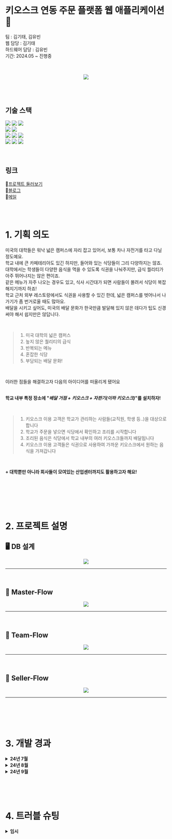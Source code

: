 # 키오스크 연동 주문 플랫폼 웹 애플리케이션 🥏
팀 : 김기태, 김유빈  <br>
웹 담당 : 김기태 <br>
하드웨어 담당 : 김유빈  
기간: 2024.05 ~ 진행중  
<br>
<br>



<div align=center>
	<img src="https://github.com/user-attachments/assets/a1882efd-4c4e-4de4-9960-73d2423ba5d4" />
</div>



</br>
</br>
</br>

## 기술 스택
<!-- <div align=center>
	<h3>⭐ Tech</h3>
	<p>📚 Languages & Framworks 📓</p>
</div> -->
<div align="left">
	<img src="https://img.shields.io/badge/HTML5-E34F26?style=flat&logo=HTML5&logoColor=white" />
	<img src="https://img.shields.io/badge/CSS3-1572B6?style=flat&logo=CSS3&logoColor=white" />
	<img src="https://img.shields.io/badge/JavaScript-F7DF1E?style=flat&logo=JavaScript&logoColor=white" />
	<br>
	<img src="https://img.shields.io/badge/Bootstrap-7952B3?style=flat&logo=Bootstrap&logoColor=white" />
	<img src="https://img.shields.io/badge/Thymeleaf-005F0F?style=flat&logo=Thymeleaf&logoColor=white" />
	<br>
	<img src="https://img.shields.io/badge/Java-007396?style=flat&logo=Jameson&logoColor=white" />
	<img src="https://img.shields.io/badge/SpringBoot-6DB33F?style=flat&logo=SpringBoot&logoColor=white" />
	<img src="https://img.shields.io/badge/Hibernate-59666C?style=flat&logo=Hibernate&logoColor=white" />
<!-- 	<img src="https://img.shields.io/badge/Oracle%20SQL-F80000?style=flat&logo=Oracle&logoColor=white" />
	<img src="https://img.shields.io/badge/MySQL-4479A1?style=flat&logo=MySQL&logoColor=white" /> -->
</div>
<!-- <div align=center>
	<p>🔨 Tools</p>
</div> -->
<div align=left>
	<img src="https://img.shields.io/badge/IntelliJ-512BD4?style=flat&logo=intellijidea&logoColor=white" />
	<img src="https://img.shields.io/badge/Tomcat-F8DC75?style=flat&logo=ApacheTomcat&logoColor=white" />
<!-- 	<img src="https://img.shields.io/badge/AWS-232F3E?style=flat&logo=AmazonAWS&logoColor=white" /> -->
	<img src="https://img.shields.io/badge/GitHub-181717?style=flat&logo=GitHub&logoColor=white" />
</div>

<!--
<div align=center>
	<p>📞 Contact </p>
</div>
<div align=center>
	<a href="https://develop-log-book.tistory.com/">
		<img src="https://img.shields.io/badge/Blog-FF9800?style=flat&logo=tvtime&logoColor=white" />
	</a>
	<a href="mailto:kimkitae1208@gmail.com">
		<img src="https://img.ㅃshields.io/badge/Gmail-EA4335?style=flat&logo=Gmail&logoColor=white" />
	</a>
	<a href="https://www.notion.so/kimkitae1208/Python-7b471b62323749819c2b047024f037de?pvs=4">
		<img src="https://img.shields.io/badge/Notion-000000?style=flat&logo=Notion&logoColor=white" />
	</a>
	<br>
</div>
-->
<br>
<br>

## 링크
🔗[프로젝트 둘러보기](http://13.209.103.55:8080/)<br>
🔖[블로그](https://develop-log-book.tistory.com/)<br>
💌[메일](mailto:kimkitae1208@gmail.com)<br>

<!--⛓️[노션](https://www.notion.so/ventovox/Ks-Notion-Page-54ec277bf8a944e78b824929a342e984?pvs=4)<br>-->

<br>
<br>


# 1. 기획 의도
미국의 대학들은 워낙 넓은 캠퍼스에 자리 잡고 있어서, 보통 차나 자전거를 타고 다닐 정도예요. <br>
학교 내에 큰 카페테리아도 있긴 하지만, 들어와 있는 식당들이 그리 다양하지는 않죠.<br>
대학에서는 학생들이 다양한 음식을 먹을 수 있도록 식권을 나눠주지만, 급식 퀄리티가 아주 뛰어나지는 않은 편이죠.<br>
같은 메뉴가 자주 나오는 경우도 있고, 식사 시간대가 되면 사람들이 몰려서 식당이 복잡해지기까지 하죠!<br>
학교 근처 외부 레스토랑에서도 식권을 사용할 수 있긴 한데, 넓은 캠퍼스를 벗어나서 나가기가 좀 번거로울 때도 많아요.<br>
배달을 시키고 싶어도, 미국의 배달 문화가 한국만큼 발달해 있지 않은 데다가 팁도 신경써야 해서 쉽지만은 않답니다.

<br>

>1. 미국 대학의 넓은 캠퍼스
>2. 높지 않은 퀄리티의 급식
>3. 반복되는 메뉴
>4. 혼잡한 식당
>5. 부담되는 배달 문화!

<br>
   
이러한 점들을 해결하고자 다음의 아이디어를 떠올리게 됐어요<br><br>

**학교 내부 특정 장소에 "_배달 거점 + 키오스크 + 자판기(이하 키오스크)_"를 설치하자!**

<br>

>1. 키오스크 이용 고객은 학교가 관리하는 사람들(교직원, 학생 등..)을 대상으로 합니다
>2. 학교가 주문을 넣으면 식당에서 확인하고 조리를 시작합니다
>3. 조리된 음식은 식당에서 학교 내부의 여러 키오스크들까지 배달됩니다
>4. 키오스크 이용 고객들은 식권으로 사용하여 가까운 키오스크에서 원하는 음식을 가져갑니다

<br>

**+ 대학뿐만 아니라 회사들이 모여있는 산업센터까지도 활용하고자 해요!**

<br>
<br>
<br>
<br>
<br>

# 2. 프로젝트 설명
## 🖥️ DB 설계
<p align="center">
	<img src="https://github.com/user-attachments/assets/73aa9adb-91dc-40ef-ba9a-542b1a2b00fe" />
</p>

<hr>
<br>

## 🧀 Master-Flow
<p align="center">
	<img src="https://github.com/user-attachments/assets/5f362b8a-754a-4fbc-97ef-151dcc32c45e" />
</p>

<hr>
<br>

## 🧀 Team-Flow
<p align="center">
	<img src="https://github.com/user-attachments/assets/cdfd6e3b-eefa-449a-9cb5-d1239220f172" />
</p>

<hr>
<br>

## 🧀 Seller-Flow
<p align="center">
	<img src="https://github.com/user-attachments/assets/c50c54f2-574e-4465-99b4-bb98b292a7be" />
</p>

<hr>
<br>
<br>
<br>
<br>

# 3. 개발 경과
<details>
  <summary><b>24년 7월</b></summary>
  
  <div markdown="1">
    <ul>
      <li>
        <details>
          <summary><b>24.07.25 Thu</b></summary>
          <div markdown="1">
            <ol>
              <li>회사소개 페이지 추가</li>
              <li>메인 이미지 변경</li>
              <!-- <img src="./docs/주요_기능/포토스팟_콜렉션/1.gif" width=70%> -->
            </ol>
          </div>
        </details>
      </li>
      <li>
        <details>
          <summary><b>24.07.26 Fri</b></summary>
          <div markdown="1">
            <ol>
              <li>마스터 계정 생성
                <ul>
                  <li>마스터만 팀 목록을 볼 수 있도록 수정</li>
                  <li>마스터만 상품을 수정할 수 있도록 수정</li>
                </ul>
              </li>
              <li>판매자는 판매자 목록을 볼 수 없도록 수정</li>
              <li>상품 목록 페이지 및 페이징 기능 구현중</li>
              <li>팀 목록, 판매자 목록 페이지 및 페이징 기능 구현중</li>
            </ol>
          </div>
        </details>
      </li>
    </ul>
  </div>
</details>



<!--           ===================== 8월 ===================              -->




<details>
  <summary><b>24년 8월</b></summary>
  
  <div markdown="1">
    <ul>
      <li>
	<details>
	  <summary><b>24.08.02 Fri</b></summary>
	  <div markdown="1">
	    <ol>
	      <li>상품 목록 페이지 및 페이징 기능 구현</li>
	      <li>개발 DB, 테스트 DB의 분리</li>
	    </ol>
	  </div>
	</details>
      </li>
      <li>
	<details>
	  <summary><b>24.08.03 Sat</b></summary>
	  <div markdown="1">
	    <ol>
	      <li>팀 목록 페이지 및 페이징 기능 구현</li>
	      <li>판매자 목록 페이지 구현</li>
	      <li>판매자 목록 페이징 기능 구현중</li>
	    </ol>
	  </div>
	</details>
	</li>
      <li>
	<details>
	  <summary><b>24.08.05 Mon</b></summary>
	  <div markdown="1">
	    <ol>
	      <li>판매자 목록 페이징 기능 구현</li>
	      <li>상품, 판매자, 팀 목록 현재 페이지에 대한 CSS 추가</li>
	      <li>주문 추가, 취소 기능 구현</li>
	      <li>팀 id를 조건으로 하여 장바구니가 조회되도록 구현</li>
	    </ol>
	  </div>
	</details>
	</li>
      <li>
	<details>
	  <summary><b>24.08.06 Tue</b></summary>
	  <div markdown="1">
	    <ol>
	      <li>장바구니 기능 구현</li>
	      <li>장바구니 페이지 구현</li>
	      <li>주문 기능 구현중
	      <ul>
		      <li>장바구니 정보 조회</li>
		      <li>장바구니 정보를 이용해 주문상세 데이터 생성</li>
		      <li>장바구니 정보 가공하여 최종 주문 금액, 최종 주문 개수 계산</li>
	      </ul></li>
	      <li>주문 페이지 구현중</li>
		    <li>상품 목록에서 CLOSED 상태의 상품은 수량 및 담기 버튼 비활성화</li>
		    <li>상품 목록에서 담을 수량 변경 및 담기 시, 0보다 작은 수량을 입력하는 경우에 대한 유효성 검사</li>
	    </ol>
	  </div>
	</details>
	</li>
      <li>
	<details>
	  <summary><b>24.08.07 Wed</b></summary>
	  <div markdown="1">
	    <ol>
	      <li>장바구니 상품 제거 기능 구현</li>
	      <li>장바구니 목록 합산 가격 및 수량 출력 기능 추가</li>
	      <li>주문 기능 구현</li>
	      <li>주문 페이지 구현중</li>
		    <li>담으려는 상품이 이미 장바구니에 있는 경우, 중복 담기 제한</li>
		    <li>0개 이하의 상품을 담는 경우에 대한 유효성 검사 수정</li>
		    <li>장바구니 페이징 기능 제거</li>
	    </ol>
	  </div>
	</details>
	</li>
      <li>
	<details>
	  <summary><b>24.08.08 Thu</b></summary>
	  <div markdown="1">
	    <ol>
	      <li>주문 기능 테스트</li>
	      <li>주문 페이지 구현</li>
	      <li>판매자 목록 페이징 기능 구현중</li>
	    </ol>
	  </div>
	</details>
	</li>
      <li>
	<details>
	  <summary><b>24.08.10 Sat</b></summary>
	  <div markdown="1">
	    <ol>
	      <li>회원가입 시, City, Street, Zipcode 입력하도록 수정</li>
	      <li>주문 시, 상품 엔티티의 특정 필드(재고, 수정일)만 변경되도록 @DynamicUpdate 적용</li>
	      <li>팀 데이터의 STREET, CITY, ZIPCODE 필드 초기화</li>
	    </ol>
	  </div>
	</details>
	</li>
      <li>
	<details>
	  <summary><b>24.08.11 Sun</b></summary>
	  <div markdown="1">
	    <ol>
	      <li>가격의 타입을 float -> BigDecimal로 변경
	      <ul>
		      <li>Update 쿼리 실행 시, 값의 유실이 발생하기 때문</li>
	      </ul></li>
	      <li>@DynamicUpdate 제거 및 변경 감지를 적용한 상품 엔티티 전체 필드 Update 쿼리 확인</li>
	      <li>장바구니에 상품을 담을 때, setScale(2, RoundingMode.CEILING)하고 주문 시, 해당 값 그대로 사용</li>
		    <li>팀 목록 페이지에서 Street, City, Zipcode 출력, remark 미출력하도록 수정</li>
		    <li>컨트롤러, 서비스(엔티티), 레포지토리 간 메서드 명명 규칙 설정 및 이에 맞게 메서드 명 변경</li>
		    <li>ItemRepository -> ItemJpaRepository / MemberRepository -> MemberJpaRepository 전체 대체</li>
		    <li>주문 목록 조회 기능, 페이지, 자세히 버튼 추가</li>
		    <li>세션 내 정보가 master, team인 경우에만 상품 목록 페이지에서 담기 버튼이 보이도록 수정</li>
		    <li>주문 내역에서 주문 ID, 배송 상태가 출력되도록 수정</li>
	    </ol>
	  </div>
	</details>
	</li>
      <li>
	<details>
	  <summary><b>24.08.12 Mon</b></summary>
	  <div markdown="1">
	    <ol>
	      <li>상품 담기 버튼 클릭 시, 장바구니 이동 분기 추가</li>
	      <li>장바구니 제거 버튼 -> 비우기 버튼으로 수정, 모두 비우기 버튼 및 기능 추가</li>
	      <li>주문 시, 기존 장바구니를 비우도록 수정</li>
		    <li>상세 주문 취소 기능 추가</li>
	    </ol>
	  </div>
	</details>
	</li>
      <li>
	<details>
	  <summary><b>24.08.13 Tue</b></summary>
	  <div markdown="1">
	    <ol>
	      <li>상품 등록 폼과 상품 수정 폼 분리</li>
	      <li>Bean Validation 적용</li>
	      <li>상품 등록 및 수정 Validation 기능 추가</li>
		    <li>상품 등록 및 수정 테스트</li>
		    <li>MainController에서 LogInController로 로그인/로그아웃 기능 분리</li>
		    <li>세션 타임아웃 30분 설정</li>
		    <li>로그용 인터셉터 추가</li>
		    <li>로그인용 인터셉터 추가</li>
	    </ol>
	  </div>
	</details>
	</li>
      <li>
	<details>
	  <summary><b>24.08.14 Wed</b></summary>
	  <div markdown="1">
	    <ol>
	      <li>인터셉터 이름 수정
	      <ul>
		<li>로그용 인터셉터 ; Log_Interceptor</li>
		<li>로그인용 인터셉터 ; LogIn_Interceptor</li>
	      </ul></li>
	      <li>로그인 인터셉터 구현 완료</li>
	      <li>로그인 인터셉터 테스트</li>
	    </ol>
	  </div>
	</details>
	</li>
      <li>
	<details>
	  <summary><b>24.08.15 Thu</b></summary>
	  <div markdown="1">
	    <ol>
	      <li>POS기로 상품 정보를 보내는 API 구현</li>
	      <li>H2 -> MySQL로 사용 DB 변경</li>
	      <li>AWS RDS MySQL 생성</li>
	    </ol>
	  </div>
	</details>
	</li>
      <li>
	<details>
	  <summary><b>24.08.19 Mon</b></summary>
	  <div markdown="1">
	    <ol>
	      <li>빌드 파일 재배포 및 정상 실행 확인</li>
	      <li>메인 페이지 null 출력 부분 해결</li>
	      <li>MySQL workbench를 통한 초기 데이터 삽입</li>
	      <li>공지사항 목록 페이지 구현</li>
		    <li>공지사항 목록 페이지 구현</li>
		    <li>공지사항 이미지 파일 업로드 기능 구현</li>
	    </ol>
	  </div>
	</details>
	</li>
      <li>
	<details>
	  <summary><b>24.08.20 Tue</b></summary>
	  <div markdown="1">
	    <ol>
	      <li>공지사항 삭제 기능 구현</li>
	      <li>공지사항 삭제 시, 연관 파일 삭제 구현</li>
	      <li>공지사항 수정 폼 객체(NoticeUpdateForm) 생성</li>
	      <li>상품 수정 페이지 구현</li>
		    <li>파일 업로드 관련 서비스 이름 변경
		    <ul>
			    <li>FileUtil -> FileService</li>
		    </ul></li>
		    <li>파일 업로드 정보 엔티티 이름 변경
		    <ul>
			    <li>UploadFile -> FileNameTable 변경</li>
		    </ul></li>
		    <li>로그인용 인터셉터에 제외 경로 추가
		    <ul>
			    <li>공지사항 목록(notice-list) 경로 제외</li>
		    </ul></li>
		    <li>공지사항 수정 기능 구현</li>
		    <li>공지사항 파일에 대한 업로드/수정/삭제 구현</li>
	    </ol>
	  </div>
	</details>
	</li>
      <li>
	<details>
	  <summary><b>24.08.21 Wed</b></summary>
	  <div markdown="1">
	    <ol>
	      <li>순수 JPA 레포지토리를 스프링 데이터 JPA로 대체
	      <ul>
		<li>TeamRepository -> TeamJpaRepository</li>
		<li>SellerRepository -> SellerJpaRepository</li>
	      </ul></li>
	      <li>상품 상세 페이지 구현</li>
	      <li>상품 목록에서 "상품 ID", "상품명" 클릭 시, 상품 상세 페이지로 이동하도록 구현</li>
		    <li>상품 수정 페이지, 상품 수정 기능 구현</li>
		    <li>공지 수정 시, "제목", "본문" 수정 사항이 적용되도록 수정</li>
		    <li>상품 상세 페이지에서 "CLOSED" 상태인 상품은 가격에 취소선, 담기 비활성화, 안내 문구가 나타나도록 수정</li>
	    </ol>
	  </div>
	</details>
     </li>
	    <li>
	<details>
	  <summary><b>24.08.22 Thu</b></summary>
	  <div markdown="1">
	    <ol>
	      <li>README.md 업데이트</li>
	      <li>AWS EC2와 RDS의 동일하지 않은 가용영역으로 인한 과금 내역 확인</li>
	      <li>AWS RDS 리전 변경 및 재생성(Sydney -> Seoul)</li>
		<li>MySQL Workbench에서 EC2 SSH 터널링을 통한 접속</li>
	    </ol>
	  </div>
	</details>
     </li>
     <li>
	<details>
	  <summary><b>24.08.23 Fri</b></summary>
	  <div markdown="1">
	    <ol>
	      <li>장바구니 리스트, 주문 리스트, 주문 상세에서 상품 등록 버튼 미동작 오류 수정
	      <ul>
		<li>ajax 비동기 post 전송 코드 추가</li>
	      </ul></li>
	      <li>Address 엔티티 기본 생성자 -> @NoArgsConstructor 수정</li>
	      <li>Team 엔티티와 Kiosk 엔티티 간 연관관계 수정</li>
		<li>팀, 판매자 상세 클릭 시, 임시 경고창을 띄우도록 수정</li>
	    </ol>
	  </div>
	</details>
     </li>
     <li>
	<details>
	  <summary><b>24.08.24 Sat</b></summary>
	  <div markdown="1">
	    <ol>
	      <li>주문 상태 ACCEPTED 추가</li>
	      <li>주문 상태가 ACCEPTED인 경우, 주문 취소 불가하도록 수정</li>
	      <li>판매자가 본인 가게에 대한 주문 내역만 볼 수 있도록 수정</li>
	    </ol>
	  </div>
	</details>
     </li>
     <li>
	<details>
	  <summary><b>24.08.26 Mon</b></summary>
	  <div markdown="1">
	    <ol>
	      <li>QueryDSL 설정 추가</li>
	      <li>주문 상태 REJECTED 추가</li>
	      <li>판매자 전용 주문된 목록 페이지 추가</li>
		    <li>올바른 접근이 아닌 경우, 메시지를 띄우도록 Message 객체 추가</li>
		    <li>해당 판매자가 아닌 사용자의 주문된 목록 페이지 접근 제한</li>
		    <li>상품 상세 페이지에서 판매자는 장바구니 담기 불가능하도록 수정</li>
		    <li>주문 상품 생성 시, 생성일 세팅되도록 수정</li>
		    <li>"제휴된 판매자"에 대한 기능을 위한 PartnerSeller 객체 추가</li>
	    </ol>
	  </div>
	</details>
     </li>
     <li>
	<details>
	  <summary><b>24.08.27 Thu</b></summary>
	  <div markdown="1">
	    <ol>
	      <li>판매자 제휴 맺기 기능 추가</li>
	      <li>판매자 제휴 맺기 테스트 추가</li>
	      <li>올바른 접근이 아닌 경우에 대한 코드를 LogInService로 Extract</li>
	      <li>제휴 판매자 목록 접근이 올바르지 않은 경우에 대한 처리 추가</li>
	      <li>헤더에 "제휴 판매자 목록" 버튼 추가</li>
	      <li>sellerOrderedItems -> sellerOrders 이름 변경</li>
	      <li>"전체 판매자 목록"에 "제휴 맺기" 버튼 추가</li>
	      <li>PartnerSeller -> Partner 이름 변경</li>
	      <li>제휴 상태 객체 PartnerStatus 추가</li>
	      <li>"제휴 판매자 조회"를 위한 객체 PartnerDto 추가</li>
	      <li>"제휴 판매자 목록" 페이지 추가</li>
	      <li>접속한 팀과 제휴된 "제휴 판매자 조회" 기능 추가</li>
	    </ol>
	  </div>
	</details>
     </li>
     <li>
	<details>
	  <summary><b>24.08.28 Wed</b></summary>
	  <div markdown="1">
	    <ol>
	      <li>"OPEN" 상태인 판매자만 제휴할 수 있도록 수정</li>
	      <li>판매자 조회를 위한 SellerDto 추가</li>
	      <li>판매자 조회 페이징을 위한 코드 추가</li>
	      <li>메인, 회사소개 페이지 내용 수정</li>
	    </ol>
	  </div>
	</details>
     </li>
     <li>
	<details>
	  <summary><b>24.08.30 Fri</b></summary>
	  <div markdown="1">
	    <ol>
	      <li>전체 판매자 목록 페이지 검색창 추가</li>
	      <li>전체 판매자 목록 검색 조건으로 id, 판매자명, 연락처, 이메일, 상태 추가</li>
	      <li>전체 판매자 목록 검색 버튼 동작 테스트</li>
	    </ol>
	  </div>
	</details>
     </li>
    </ul>
  </div>
</details>


<!-- ========================   9월 ========================== -->

<details>
  <summary><b>24년 9월</b></summary>
  
  <div markdown="1">
    <ul>
      <li>
	<details>
	  <summary><b>24.09.01 Sun</b></summary>
	  <div markdown="1">
	    <ol>
	      <li>전체 판매자 목록 검색 버튼 동작 테스트</li>
	      <li>전체 팀 목록 검색 버튼 추가</li>
	      <li>전체 팀 목록 검색 조건으로 id, 팀명, 연락처, 이메일, 티켓수, 이메일, 상태, Street, city, zipcode 추가</li>
	      <li>팀 조회를 위한 TeamDto 추가</li>
	      <li>팀 조회 페이징을 위한 코드 추가</li>
	      <li>전체 팀 목록 검색 버튼 동작 테스트</li>
	    </ol>
	  </div>
	</details>
     </li>
     <li>
	<details>
	  <summary><b>24.09.02 Mon</b></summary>
	  <div markdown="1">
	    <ol>
	      <li>전체 상품 목록 페이지 검색창 추가</li>
	      <li>전체 상품 목록 검색 조건으로 id, 상품명, 가격, 재고, 판매자명, 상태 추가</li>
	      <li>상품 조회 및 검색을 위한 ItemDto, ItemSearchCond 객체 추가</li>
	      <li>상품 검색 기능 추가</li>
	      <li>전체 팀 목록 검색 조건 중 "티켓 수"에 대한 타입 int -> Integer로 변경</li>
	      <li>전체 팀 목록, 전체 판매자 목록, 제휴 판매자 목록 간 이동 버튼 추가</li>
	      <li>장바구니에서 상품 ID, 상품 명 클릭 시, 상품 상세 페이지로 이동하도록 수정</li>
	      <li>장바구니 내 수량 변경 기능 추가</li>
	      <li>장바구니 내 수량 변경 시, 기존 수량과 동일한 수량으로 변경하려는 경우에 대한 유효성 검사 추가</li>
	      <li>장바구니 내 수량 변경 시, 소수점 및 1 미만 입력 불가 제한 추가</li>
	      <li>장바구니 내 수량 변경 시, "총 가격", "합산 가격", "합산 수량" 또한 변경되도록 수정</li>
	      <li>전체 상품 목록 페이지 내 수량 변경에 대한 유효성 검사 수정</li>
	      <li>로그인 페이지 내 회원가입 버튼 및 기능 추가</li>
	    </ol>
	  </div>
	</details>
     </li>
     <li>
	<details>
	  <summary><b>24.09.03 Tue</b></summary>
	  <div markdown="1">
	    <ol>
	      <li>전체 페이지 Navigation, Header, Footer 추가</li>
	      <li>전체 페이지 CSS 통일</li>
	      <li>제휴 판매자 목록 내 페이징 버튼 및 기능 추가</li>
	      <li>제휴 판매자 목록 페이지 내 검색창 추가</li>
	      <li>제휴 판매자 목록 검색을 위한 PartnerSearchCond 객체 추가</li>
	      <li>제휴 판매자 목록 검색 기능 추가</li>
	      <li>제휴 판매자 목록 검색 버튼 동작 테스트</li>
	      <li>상품 목록, 상품 상세, 주문 목록, 장바구니 목록 상단 버튼 통일</li>
	      <li>팀 목록, 판매자 목록, 제휴 판매자 목록 상단 버튼 통일</li>
	    </ol>
	  </div>
	</details>
     </li>
     <li>
	<details>
	  <summary><b>24.09.05 Thu</b></summary>
	  <div markdown="1">
	    <ol>
	      <li>주문된 목록 페이지 출력 시, "주문자 명" 기준 그룹화하여 보이도록 수정</li>
	      <li>"주문자 명"에 대한 열기/접기 토글 버튼 추가</li>
	      <li>주문된 목록 페이지 내 검색창 추가 및 기능 구현</li>
	      <li>주문된 목록 날짜 조건 세팅을 위한 FlatPickr 라이브러리 추가</li>
	      <li>주문된 목록 검색 기능 테스트</li>
	      <li>주문된 목록 내 주문자 당 "수락, 거절" 기능 구현</li>
	      <li>수락되거나 거절된 주문인 경우, 재수락 및 재거절 제한 기능 추가</li>
	    </ol>
	  </div>
	</details>
     </li>
     <li>
	<details>
	  <summary><b>24.09.06 Fri</b></summary>
	  <div markdown="1">
	    <ol>
	      <li>상품 상세 페이지용 이미지 파일들 추가</li>
	      <li>상품 상세 페이지 로드 시, 랜덤 이미지가 출력되도록 수정</li>
	      <li>팀 목록 내 팀 ID, 팀 명에 대한 링크 제거</li>
	      <li>판매자 ID, 판매자 명 클릭 시, 해당 판매자가 판매중인 상품 목록 검색 링크 추가</li>
	    </ol>
	  </div>
	</details>
     </li>
     <li>
	<details>
	  <summary><b>24.09.10 Tue</b></summary>
	  <div markdown="1">
	    <ol>
	      <li>상품 상세 로드 시, 각 번호의 이미지가 없는 경우, 각각 랜덤 이미지를 출력하도록 수정</li>
	      <li>판매자가 상품 등록/수정 시, 폼에 해당 판매자가 고정되도록 수정</li>
	      <li>판매자는 자신의 상품만 변경 가능하도록 수정</li>
	      <li>판매자는 상품 목록 조회 시, 자신의 상품만 보이도록 수정</li>
	      <li>판매자는 상태 수정 시, "DORMANT"는 선택하지 못하도록 수정</li>
	      <li>마스터는 판매자 상태 수정 시, 모든 상태가 선택 가능하도록 수정</li>
	      <li>판매자 초기화 데이터 중 Address 추가</li>
	      <li>마스터, 판매자 로그인 후, 정보 수정 테스트</li>
	      <li>판매자 정보 수정 페이지 추가</li>
	      <li>판매자 정보 수정 폼 추가</li>
	    </ol>
	  </div>
	</details>
     </li>     
     <li>
	<details>
	  <summary><b>24.09.11 Wed</b></summary>
	  <div markdown="1">
	    <ol>
	      <li>회원가입 시, 모든 필드에 대한 필수 입력 유효성 검사(Bean Validation) 추가</li>
	    </ol>
	  </div>
	</details>
     </li>     
     <li>
	<details>
	  <summary><b>24.09.12 Thu</b></summary>
	  <div markdown="1">
	    <ol>
	      <li>판매자 정보 수정 시, 비동기 아이디 중복 체크 및 유효성 검사 함수 추가</li>
	      <li>판매자 정보 수정 시, 연락처, 이메일 유효성 검사 함수 추가</li>
	      <li>아이디 중복 체크 및 아이디, 연락처, 이메일 유효성 검사 함수 공통 js 파일(commonfunc.js)로 추출</li>
	      <li>판매자 정보 수정 시, 비밀번호 변경은 제외하도록 수정</li>
	      <li>판매자 정보 수정 중, 유효성 검사 실패 시에 해당하는 CSS 및 출력 메시지 추가</li>
	      <li>판매자 정보 수정 테스트</li>
	      <li>teamService.signUp/sellerService.signUp 메서드 -> save로 이름 수정</li>
	      <li>AWS에 애플리케이션 재배포</li>
	    </ol>
	  </div>
	</details>
     </li>     
     <li>
	<details>
	  <summary><b>24.09.13 Fri</b></summary>
	  <div markdown="1">
	    <ol>
	      <li>회원 가입 시, 가입 유형에 대한 유효성 검사 추가</li>
	      <li>회원 가입 시, 비어있는 필드가 있는 경우, 가입 제한 기능 추가</li>
	      <li>회원 가입 시, 가입 유형 미선택 시, 아이디 입력 불가 기능 추가</li>
	      <li>팀 정보 수정 페이지, 팀 수정 폼, 팀 정보 수정 기능 추가</li>
	      <li>회원 가입 및 팀 정보 수정 시, 비동기 아이디 중복 체크 및 아이디/연락처/이메일 유효성 검사 추가</li>
	      <li>회원 가입 테스트</li>
	    </ol>
	  </div>
	</details>
     </li>    
     <li>
	<details>
	  <summary><b>24.09.15 Sun</b></summary>
	  <div markdown="1">
	    <ol>
	      <li>팀 정보 수정 시, 비동기 아이디 중복 체크 및 아이디/연락처/이메일 유효성 검사 함수 추가</li>
	      <li>팀 정보 페이지에 "티켓 수" 출력되도록 수정</li>
	      <li>마스터만 "티켓 수"를 변경 가능하도록 수정</li>
	      <li>팀 목록 페이지 내 "수정" 버튼 추가</li>
	      <li>마스터의 특정 팀/판매자 정보 수정 기능 추가</li>
	      <li>팀 정보 수정 테스트</li>
	      <li>마스터의 팀/판매자 정보 수정 테스트</li>
	      <li>팀이 주문하는 경우, 티켓 수가 감소하도록 수정</li>
	      <li>팀이 주문 취소하는 경우, 티켓 수가 복구되도록 수정</li>
	      <li>팀으로 로그인한 경우, 상품 목록/주문 목록 페이지에 "티켓 수"가 나타나도록 수정</li>
	      <li>주문 테스트</li>
	      <li>주문된 목록 페이지의 그룹 헤더를 "주문자" -> "주문번호"로 변경</li>
	      <li>주문된 목록 페이지에서 "ORDERED"인 주문만 수락 또는 거절할 수 있도록 수정</li>
	      <li>주문된 목록 페이지 내 주문 검색 조건으로 "주문 ID" 추가</li>
	      <li>주문된 목록 페이지(sellerOrders.html) 경로 변경(basic -> pay)</li>
	    </ol>
	  </div>
	</details>
     </li>     
     <li>
	<details>
	  <summary><b>24.09.16 Mon</b></summary>
	  <div markdown="1">
	    <ol>
	      <li>비밀번호 변경 전 기존 비밀번호 확인 페이지 및 기능 추가</li>
	      <li>비밀번호 변경 페이지 및 기능 추가</li>
	      <li>비밀번호 변경 시, 새 비밀번호에 대한 형식 및 유효성 검사 추가</li>
	      <li>비밀번호 변경 성공 시, 로그아웃 강제</li>
	      <li>팀/판매자 정보 수정 내 "비밀번호 변경" 버튼 추가</li>
	      <li>팀/판매자 비밀번호 변경 테스트</li>
	      <li>회원가입 시, 비밀번호에 대한 유효성 검사 추가</li>
	      <li>회원가입 테스트</li>
	    </ol>
	  </div>
	</details>
     </li>        
     <li>
	<details>
	  <summary><b>24.09.17 Tue</b></summary>
	  <div markdown="1">
	    <ol>
	      <li>팀/판매자 회원탈퇴 페이지 및 기능 추가</li>
	      <li>회원탈퇴 전 기존 비밀번호 확인 페이지를 경유하도록 구현</li>
	      <li>회원탈퇴 시, 팀/판매자의 상태를 "DORMANT"로 하여 업데이트하도록 구현</li>
	      <li>탈퇴한 계정은 로그인이 제한되도록 수정</li>
	      <li>팀/판매자에게 진행중인 주문("ORDERED", "ACCEPTED")이 있다면 탈퇴 불가하도록 구현</li>
	      <li>판매자 탈퇴 시, 판매중인 모든 상품이 CLOSED 되도록 구현</li>
	      <li>회원탈퇴 테스트</li>
	      <li>판매자가 주문 거절 시, 주문한 팀의 "티켓 수"가 복구되도록 수정</li>
	      <li>판매자 용 "제휴 팀 목록(partnerTeams)" 페이지 및 조회 기능 추가</li>
	      <li>"제휴 팀 목록", "제휴 판매자 목록" 내 "생성일" 필드 삭제</li>
	      <li>제휴 팀 목록 내 "팀 ID", "팀 명" 클릭 시, 해당 팀 명으로 주문된 목록 조회하는 기능 추가</li>
	      <li>전체 판매자 목록 내 판매자 상태가 "OPEN"인 경우에만 "제휴 맺기" 버튼이 출력되도록 수정</li>
	      <li>제휴 판매자 목록 페이지 명을 "partners" -> "partnerSellers"로 변경</li>
	      <li>제휴 판매자 목록 DTO 명을 "PartnerDto" -> "PartnerSellerDto"로 변경</li>
	      <li>제휴 팀 목록 DTO를 "PartnerTeamDto"로 생성</li>
	      <li>AWS에 애플리케이션 재배포</li>
	      <li>리드미 업데이트 - DB 설계 사진 변경, 개발경과 업데이트</li>
	    </ol>
	  </div>
	</details>
     </li>    
	    
     
    </ul>
  </div>
</details>


</br>
</br>
<br>
<br>


# 4. 트러블 슈팅
<details>
  <summary><b>임시</b></summary>
  <div markdown="1">
    <ul>
      <li>이미지</li>
    </ul>
  </div>
</details>
<br>
<br>




<br>
<br>
<br>
<br>
